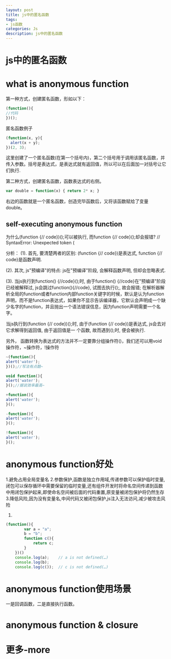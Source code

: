 ```yaml
---
layout: post
title: js中的匿名函数
tags:
- js函数
categories: Js
description: js中的匿名函数
---
```


# js中的匿名函数

# what is anonymous function
第一种方式，创建匿名函数，形如以下：
```js
(function(){
//代码
})();
``` 
匿名函数例子
```js
(function(x, y){ 
  alert(x + y); 
})(2, 3);
```
这里创建了一个匿名函数(在第一个括号内)，第二个括号用于调用该匿名函数，并传入参数。括号是表达式，是表达式就有返回值，所以可以在后面加一对括号让它们执行.

第二种方式，创建匿名函数，函数表达式的右侧。
```js
var double = function(x) { return 2* x; }
```
右边的函数就是一个匿名函数，创造完毕函数后，又将该函数赋给了变量double。

## self-executing anonymous function
为什么(function {// code})();可以被执行, 而function {// code}();却会报错?
// SyntaxError: Unexpected token (

分析：
(1). 首先, 要清楚两者的区别:
(function {// code})是表达式, function {// code}是函数声明.

(2). 其次, js"预编译"的特点:
js在"预编译"阶段, 会解释函数声明, 但却会忽略表式.

(3). 当js执行到function() {//code}();时, 由于function() {//code}在"预编译"阶段已经被解释过, js会跳过function(){//code}, 试图去执行();, 故会报错;
在解析器解析全局的function或者function内部function关键字的时候，默认是认为function声明，而不是function表达式，如果你不显示告诉编译器，它默认会声明成一个缺少名字的function，并且抛出一个语法错误信息，因为function声明需要一个名字。

当js执行到(function {// code})();时, 由于(function {// code})是表达式, js会去对它求解得到返回值, 由于返回值是一 个函数, 故而遇到();时, 便会被执行.

另外， 函数转换为表达式的方法并不一定要靠分组操作符()，我们还可以用void操作符，~操作符，!操作符
```js
~(function(){ 
alert('water'); 
})();//写法有点酷~
 
void function(){ 
alert('water'); 
}();//据说效率最高~
 
+function(){ 
alert('water'); 
}();
 
-function(){ 
alert('water'); 
}();
 
!function(){ 
alert('water'); 
}();
```

# anonymous function好处
1.避免占用全局变量名
2.参数保护,函数是独立作用域,传递参数可以保护临时变量,闭包可以保存循环中需要保留的临时变量,还有组件开发时将命名空间传递到函数中用闭包保护起来,即使命名空间被后面的代码重置,原变量被闭包保护将仍然生存
3.降低风险,因为没有变量名,中间代码又被闭包保护,js注入无法访问,减少被攻击风险

1.
```js
(function(){
		var a = "a";
		b = "b";
		function c(){
			return c;
		}
	})()
	console.log(a);    // a is not defined(…)
	console.log(b);
	console.log(c());  // c is not defined(…)
```

# anonymous function使用场景
一是回调函数，二是直接执行函数。

# anonymous function & closure


# 更多-more



















































